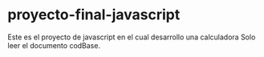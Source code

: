 # proyecto-final-javascript
Este es el proyecto de javascript en el cual desarrollo una calculadora
Solo leer el documento codBase.

